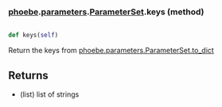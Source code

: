 ### [phoebe](phoebe.md).[parameters](phoebe.parameters.md).[ParameterSet](phoebe.parameters.ParameterSet.md).keys (method)


```py

def keys(self)

```



Return the keys from [phoebe.parameters.ParameterSet.to_dict](phoebe.parameters.ParameterSet.to_dict.md)

Returns
---------
* (list) list of strings

